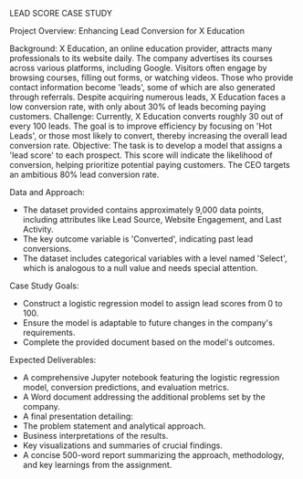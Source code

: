 LEAD SCORE CASE STUDY

Project Overview: Enhancing Lead Conversion for X Education

Background:
X Education, an online education provider, attracts many professionals to its website daily. The company advertises its courses across various platforms, including Google. Visitors often engage by browsing courses, filling out forms, or watching videos. Those who provide contact information become 'leads', some of which are also generated through referrals. Despite acquiring numerous leads, X Education faces a low conversion rate, with only about 30% of leads becoming paying customers.
Challenge:
Currently, X Education converts roughly 30 out of every 100 leads. The goal is to improve efficiency by focusing on 'Hot Leads', or those most likely to convert, thereby increasing the overall lead conversion rate.
Objective:
The task is to develop a model that assigns a 'lead score' to each prospect. This score will indicate the likelihood of conversion, helping prioritize potential paying customers. The CEO targets an ambitious 80% lead conversion rate.

Data and Approach:
* The dataset provided contains approximately 9,000 data points, including attributes like Lead Source, Website Engagement, and Last Activity.
* The key outcome variable is 'Converted', indicating past lead conversions.
* The dataset includes categorical variables with a level named 'Select', which is analogous to a null value and needs special attention.

Case Study Goals:
* Construct a logistic regression model to assign lead scores from 0 to 100.
* Ensure the model is adaptable to future changes in the company's requirements.
* Complete the provided document based on the model's outcomes.

Expected Deliverables:
* A comprehensive Jupyter notebook featuring the logistic regression model, conversion predictions, and evaluation metrics.
* A Word document addressing the additional problems set by the company.
* A final presentation detailing:
* The problem statement and analytical approach.
* Business interpretations of the results.
* Key visualizations and summaries of crucial findings.
* A concise 500-word report summarizing the approach, methodology, and key learnings from the assignment.
